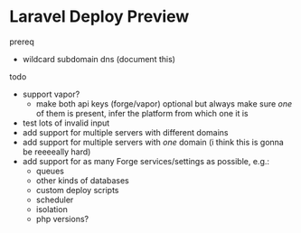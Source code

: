 # Laravel Deploy Preview

prereq
- wildcard subdomain dns (document this)

todo
- support vapor?
    - make both api keys (forge/vapor) optional but always make sure _one_ of them is present, infer the platform from which one it is
- test lots of invalid input
- add support for multiple servers with different domains
- add support for multiple servers with _one_ domain (i think this is gonna be reeeeally hard)
- add support for as many Forge services/settings as possible, e.g.:
    - queues
    - other kinds of databases
    - custom deploy scripts
    - scheduler
    - isolation
    - php versions?
